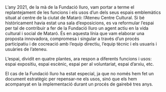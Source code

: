 L’any 2021, de la mà de la Fundació Iluro, vam portar a terme el replantejament de les funcions i els usos d’un dels seus espais emblemàtics situat al centre de la ciutat de Mataró: l’Ateneu Centre Cultural. Si bé històricament havia estat una sala d’exposicions, es va reformular l’espai per tal de contribuir a fer de la Fundació Iluro un agent actiu en la vida cultural i social de Mataró. És en aquesta línia que vam elaborar una proposta innovadora, compromesa i singular a través d’un procés participatiu i de cocreació amb l’equip directiu, l’equip tècnic i els usuaris i usuàries de l’ateneu. 

L’espai, dividit en quatre plantes, ara respon a diferents funcions i usos: espai expositiu, espai escènic, espai per al voluntariat, espai d’arxiu, etc.

El cas de la Fundació Iluro ha estat especial, ja que no només hem fet un document estratègic per repensar-ne els usos, sinó que els hem acompanyat en la implementació durant un procés de gairebé tres anys.
